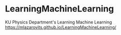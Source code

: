 # LearningMachineLearning
KU Physics Department's Learning Machine Learning
https://mlazarovits.github.io/LearningMachineLearning/

